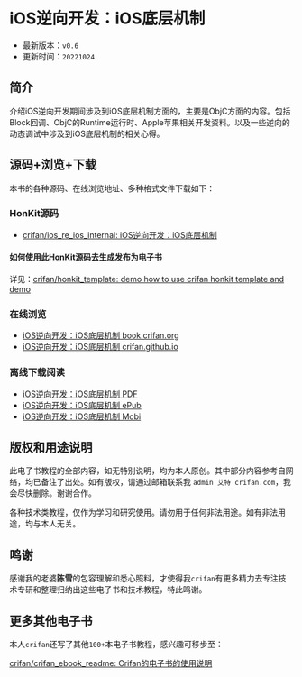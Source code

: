 # iOS逆向开发：iOS底层机制

* 最新版本：`v0.6`
* 更新时间：`20221024`

## 简介

介绍iOS逆向开发期间涉及到iOS底层机制方面的，主要是ObjC方面的内容。包括Block回调、ObjC的Runtime运行时、Apple苹果相关开发资料。以及一些逆向的动态调试中涉及到iOS底层机制的相关心得。

## 源码+浏览+下载

本书的各种源码、在线浏览地址、多种格式文件下载如下：

### HonKit源码

* [crifan/ios_re_ios_internal: iOS逆向开发：iOS底层机制](https://github.com/crifan/ios_re_ios_internal)

#### 如何使用此HonKit源码去生成发布为电子书

详见：[crifan/honkit_template: demo how to use crifan honkit template and demo](https://github.com/crifan/honkit_template)

### 在线浏览

* [iOS逆向开发：iOS底层机制 book.crifan.org](https://book.crifan.org/books/ios_re_ios_internal/website)
* [iOS逆向开发：iOS底层机制 crifan.github.io](https://crifan.github.io/ios_re_ios_internal/website)

### 离线下载阅读

* [iOS逆向开发：iOS底层机制 PDF](https://book.crifan.org/books/ios_re_ios_internal/pdf/ios_re_ios_internal.pdf)
* [iOS逆向开发：iOS底层机制 ePub](https://book.crifan.org/books/ios_re_ios_internal/epub/ios_re_ios_internal.epub)
* [iOS逆向开发：iOS底层机制 Mobi](https://book.crifan.org/books/ios_re_ios_internal/mobi/ios_re_ios_internal.mobi)

## 版权和用途说明

此电子书教程的全部内容，如无特别说明，均为本人原创。其中部分内容参考自网络，均已备注了出处。如有版权，请通过邮箱联系我 `admin 艾特 crifan.com`，我会尽快删除。谢谢合作。

各种技术类教程，仅作为学习和研究使用。请勿用于任何非法用途。如有非法用途，均与本人无关。

## 鸣谢

感谢我的老婆**陈雪**的包容理解和悉心照料，才使得我`crifan`有更多精力去专注技术专研和整理归纳出这些电子书和技术教程，特此鸣谢。

## 更多其他电子书

本人`crifan`还写了其他`100+`本电子书教程，感兴趣可移步至：

[crifan/crifan_ebook_readme: Crifan的电子书的使用说明](https://github.com/crifan/crifan_ebook_readme)
